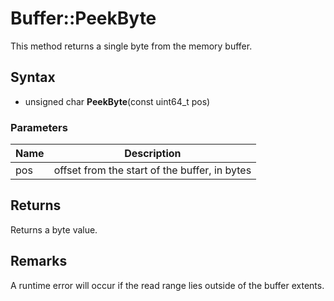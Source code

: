 # Buffer::PeekByte #
This method returns a single byte from the memory buffer.

## Syntax ##
- unsigned char **PeekByte**(const uint64_t pos)

### Parameters ###
| Name | Description |
| ----- | ----- |
| pos | offset from the start of the buffer, in bytes |

## Returns ##
Returns a byte value.

## Remarks ##
A runtime error will occur if the read range lies outside of the buffer extents.
